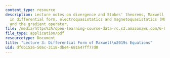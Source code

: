 ```yaml
---
content_type: resource
description: Lecture notes on divergence and Stokes' theorems, Maxwell's equations
  in differential form, electroquasistatics and magnetoquasistatics (MQS), and potential
  and the gradient operator.
file: /media/https%3A/open-learning-course-data-rc.s3.amazonaws.com/6-013-electromagnetics-and-applications-fall-2005/df6b152650ac3118dbe4681647ff77d8_lec3.pdf
file_type: application/pdf
resourcetype: Document
title: "Lecture 3: Differential Form of Maxwell\u2019s Equations"
uid: df6b1526-50ac-3118-dbe4-681647ff77d8
---
```

